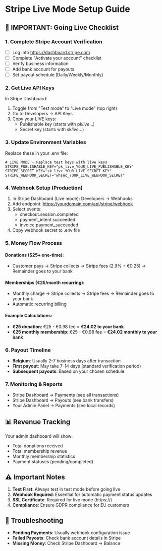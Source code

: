 # Stripe Live Mode Setup Guide

## 🚨 IMPORTANT: Going Live Checklist

### 1. Complete Stripe Account Verification

- [ ] Log into https://dashboard.stripe.com
- [ ] Complete "Activate your account" checklist
- [ ] Verify business information
- [ ] Add bank account for payouts
- [ ] Set payout schedule (Daily/Weekly/Monthly)

### 2. Get Live API Keys

In Stripe Dashboard:

1. Toggle from "Test mode" to "Live mode" (top right)
2. Go to Developers → API Keys
3. Copy your LIVE keys:
   - Publishable key (starts with pk*live*...)
   - Secret key (starts with sk*live*...)

### 3. Update Environment Variables

Replace these in your .env file:

```env
# LIVE MODE - Replace test keys with live keys
STRIPE_PUBLISHABLE_KEY="pk_live_YOUR_LIVE_PUBLISHABLE_KEY"
STRIPE_SECRET_KEY="sk_live_YOUR_LIVE_SECRET_KEY"
STRIPE_WEBHOOK_SECRET="whsec_YOUR_LIVE_WEBHOOK_SECRET"
```

### 4. Webhook Setup (Production)

1. In Stripe Dashboard (Live mode): Developers → Webhooks
2. Add endpoint: https://yourdomain.com/api/stripe/webhook
3. Select events:
   - checkout.session.completed
   - payment_intent.succeeded
   - invoice.payment_succeeded
4. Copy webhook secret to .env file

### 5. Money Flow Process

#### Donations ($25+ one-time):

- Customer pays → Stripe collects → Stripe fees (2.9% + €0.25) → Remainder goes to your bank

#### Memberships (€25/month recurring):

- Monthly charge → Stripe collects → Stripe fees → Remainder goes to your bank
- Automatic recurring billing

#### Example Calculations:

- **€25 donation**: €25 - €0.98 fee = **€24.02 to your bank**
- **€25 monthly membership**: €25 - €0.98 fee = **€24.02 monthly to your bank**

### 6. Payout Timeline

- **Belgium**: Usually 2-7 business days after transaction
- **First payout**: May take 7-14 days (standard verification period)
- **Subsequent payouts**: Based on your chosen schedule

### 7. Monitoring & Reports

- Stripe Dashboard → Payments (see all transactions)
- Stripe Dashboard → Payouts (see bank transfers)
- Your Admin Panel → Payments (see local records)

## 📊 Revenue Tracking

Your admin dashboard will show:

- Total donations received
- Total membership revenue
- Monthly membership statistics
- Payment statuses (pending/completed)

## ⚠️ Important Notes

1. **Test First**: Always test in test mode before going live
2. **Webhook Required**: Essential for automatic payment status updates
3. **SSL Certificate**: Required for live mode (https://)
4. **Compliance**: Ensure GDPR compliance for EU customers

## 🔧 Troubleshooting

- **Pending Payments**: Usually webhook configuration issue
- **Failed Payouts**: Check bank account details in Stripe
- **Missing Money**: Check Stripe Dashboard → Balance

